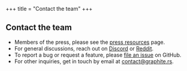 +++
title = "Contact the team"
+++

<section class="reading-material">
<div class="block">

# Contact the team

<article>

- Members of the press, please see the [press resources](/press) page.
- For general discussions, reach out on [Discord](https://discord.graphite.rs) or [Reddit](https://www.reddit.com/r/graphite/). 
- To report a bug or request a feature, please [file an issue](https://github.com/GraphiteEditor/Graphite/issues/new) on GitHub.
- For other inquiries, get in touch by email at [contact<wbr>@graphite<wbr>.rs](mailto:contact@graphite.rs).

</article>

</div>
</section>
